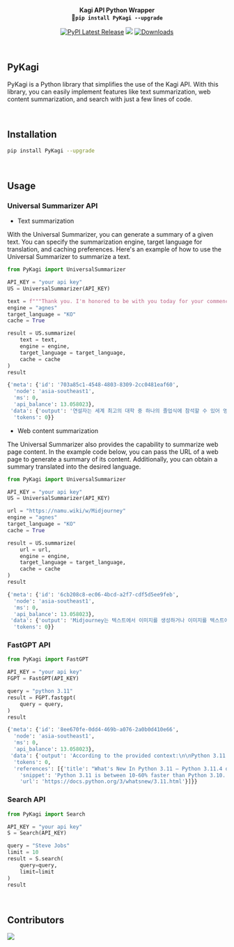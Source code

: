 <div align="center">

<b>Kagi API Python Wrapper</b><br>
<b>🚀`pip install PyKagi --upgrade`</b>

[![PyPI Latest Release](https://img.shields.io/pypi/v/pykagi.svg)](https://pypi.org/project/pykagi/)
![](https://img.shields.io/badge/API-KAGI-orange.svg)
[![Downloads](https://static.pepy.tech/badge/pykagi)](https://pepy.tech/project/pykagi)  


</div>

<br>

<div align="left">

## PyKagi

PyKagi is a Python library that simplifies the use of the Kagi API. With this library, you can easily implement features like text summarization, web content summarization, and search with just a few lines of code.


<br>

## Installation

```bash
pip install PyKagi --upgrade
```

<br>

## Usage

### Universal Summarizer API

- Text summarization

With the Universal Summarizer, you can generate a summary of a given text. You can specify the summarization engine, target language for translation, and caching preferences. Here's an example of how to use the Universal Summarizer to summarize a text.

```python
from PyKagi import UniversalSummarizer

API_KEY = "your api key"
US = UniversalSummarizer(API_KEY)

text = f"""Thank you. I'm honored to be with you today for your commencement from one of the finest universities in the world. Truth be told, I never graduated from college, and this is the closest I've ever gotten to a college graduation. Today I want to tell you three stories from my life. That's it. No big deal. Just three stories. (...)"""
engine = "agnes"
target_language = "KO"
cache = True

result = US.summarize(
    text = text,
    engine = engine,
    target_language = target_language,
    cache = cache
)
result
```

```python
{'meta': {'id': '703a85c1-4548-4803-8309-2cc0481eaf60',
  'node': 'asia-southeast1',
  'ms': 0,
  'api_balance': 13.058023},
 'data': {'output': '연설자는 세계 최고의 대학 중 하나의 졸업식에 참석할 수 있어 영광으로 생각한다. 그는 대학을 졸업하지 못했지만 이번 졸업식이 대학 졸업에 가장 가까운 경험이라 생각한다. 그는 청중들과 자신의 삶에서 세 가지 이야기를 나눌 계획이다. 연설자는 이것이 큰 일이라고 생각하지 않는다. 그가 나눌 이야기는 청중들에게 흥미로울 수 있다. 연설자는 그가 나눌 이야기에 대해 추가적인 세부 정보를 제공하지 않는다. 청중들은 그 이야기들이 통찰력 있거나 매력적일 수 있다. 연설자의 대학 학위 부재는 그의 삶의 경험의 가치를 떨어뜨리지 않는다. 연설자는 청중들에게 영감과 동기부여를 주기 위해 연설할 의도이다.',
  'tokens': 0}}
```

- Web content summarization

The Universal Summarizer also provides the capability to summarize web page content. In the example code below, you can pass the URL of a web page to generate a summary of its content. Additionally, you can obtain a summary translated into the desired language.


```python
from PyKagi import UniversalSummarizer

API_KEY = "your api key"
US = UniversalSummarizer(API_KEY)

url = "https://namu.wiki/w/Midjourney"
engine = "agnes"
target_language = "KO"
cache = True

result = US.summarize(
    url = url,
    engine = engine,
    target_language = target_language,
    cache = cache
)
result
```

```python
{'meta': {'id': '6cb208c8-ec06-4bcd-a2f7-cdf5d5ee9feb',
  'node': 'asia-southeast1',
  'ms': 0,
  'api_balance': 13.058023},
 'data': {'output': 'Midjourney는 텍스트에서 이미지를 생성하거나 이미지를 텍스트에 삽입할 수 있는 인공지능 연구소입니다. 이 소프트웨어는 현실적이고 추상적인 예술적 표현에 특화되어 있으며, 입력 키워드에 따라 만화 스타일의 그림도 생성할 수 있습니다. Midjourney는 무료 체험 버전을 제공하여 사용자가 최대 25개의 이미지를 생성할 수 있지만, 더 많은 이미지를 생성하려면 유료 구독이 필요합니다. 그러나 이 소프트웨어는 완벽하지 않으며, 만족스러운 결과를 보장할 수 없어 돈을 낭비할 수 있습니다. Midjourney는 콜로라도 주 박람회의 디지털 아트 부문에서 1위를 차지한 우주 오페라 극장을 비롯한 다양한 예술 작품을 만드는 데 사용되었습니다. 그러나 Midjourney의 사용에 대한 논란이 있었으며, 일부 예술가들은 이 소프트웨어가 저작권을 침해한다고 주장했습니다. 한 사례에서는 Midjourney에서 생성된 이미지를 사용한 소설의 저작권이 미국 저작권국에 의해 취소되었지만, 저자가 직접 편집하고 쓴 부분의 저작권은 인정되었습니다. Midjourney는 Waifu Labs와 협력하여 Midjourney의 애니메이션 스타일 그림에 특화된 AI 모델인 Niji Journey를 만들었습니다. 이 소프트웨어는 Ilya Kuvshinov와 Mika Pikazo와 같은 인기 일러스트레이터와 유사한 다양한 그림 스타일을 생성할 수 있지만, 손으로 그린 이미지와 R-18 태그 인식에는 여전히 약점이 있습니다. 다른 AI 드로잉 봇과 마찬가지로 Niji Journey는 일정 횟수 이후에는 유료 결제가 필요합니다.',
  'tokens': 0}}
```

### FastGPT API

```python
from PyKagi import FastGPT

API_KEY = "your api key"
FGPT = FastGPT(API_KEY)

query = "python 3.11"
result = FGPT.fastgpt(
    query = query,
)
result
```

```python
{'meta': {'id': '8ee670fe-0dd4-469b-a076-2a0b0d410e66',
  'node': 'asia-southeast1',
  'ms': 0,
  'api_balance': 13.058023},
 'data': {'output': 'According to the provided context:\n\nPython 3.11 is a newer major release of the Python programming language. It contains many new features and optimizations compared to previous versions. Sources state that Python 3.11 is between 10-60% faster than Python 3.10, with an average speedup of around 25% [1].',
  'tokens': 0,
  'references': [{'title': "What's New In Python 3.11 — Python 3.11.4 documentation",
    'snippet': 'Python 3.11 is between 10-60% faster than Python 3.10. On average, we measured a 1.25x speedup on the standard benchmark suite. See Faster CPython for...',
    'url': 'https://docs.python.org/3/whatsnew/3.11.html'}]}}
```

### Search API

```python
from PyKagi import Search

API_KEY = "your api key"
S = Search(API_KEY)

query = "Steve Jobs"
limit = 10
result = S.search(
    query=query, 
    limit=limit
)
result
```

<br>

## Contributors

<a href="https://github.com/wooiljeong/pykagi/graphs/contributors">
  <img src="https://contrib.rocks/image?repo=wooiljeong/pykagi" />
</a>